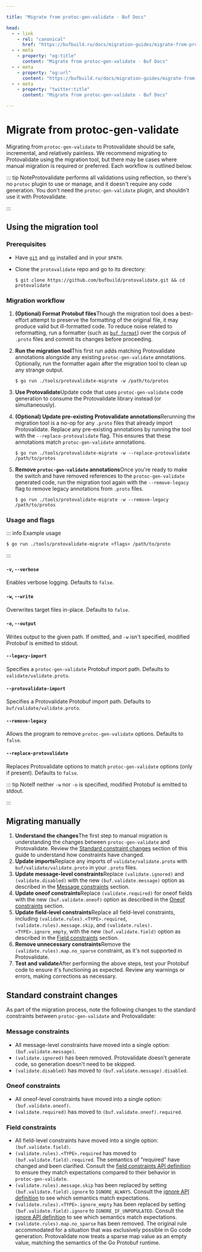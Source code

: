 ```yaml
---

title: "Migrate from protoc-gen-validate - Buf Docs"

head:
  - - link
    - rel: "canonical"
      href: "https://bufbuild.ru/docs/migration-guides/migrate-from-protoc-gen-validate/"
  - - meta
    - property: "og:title"
      content: "Migrate from protoc-gen-validate - Buf Docs"
  - - meta
    - property: "og:url"
      content: "https://bufbuild.ru/docs/migration-guides/migrate-from-protoc-gen-validate/"
  - - meta
    - property: "twitter:title"
      content: "Migrate from protoc-gen-validate - Buf Docs"

---
```


# Migrate from protoc-gen-validate

Migrating from `protoc-gen-validate` to Protovalidate should be safe, incremental, and relatively painless. We recommend migrating to Protovalidate using the migration tool, but there may be cases where manual migration is required or preferred. Each workflow is outlined below.

::: tip NoteProtovalidate performs all validations using reflection, so there's no `protoc` plugin to use or manage, and it doesn't require any code generation. You don't need the `protoc-gen-validate` plugin, and shouldn't use it with Protovalidate.

:::

## Using the migration tool

### Prerequisites

- Have [`git`](https://git-scm.com/book/en/v2/Getting-Started-Installing-Git) and [`go`](https://go.dev/dl/) installed and in your `$PATH`.
- Clone the `protovalidate` repo and go to its directory:

  ```console
  $ git clone https://github.com/bufbuild/protovalidate.git && cd protovalidate
  ```

### Migration workflow

1.  **(Optional) Format Protobuf files**Though the migration tool does a best-effort attempt to preserve the formatting of the original file, it may produce valid but ill-formatted code. To reduce noise related to reformatting, run a formatter (such as [`buf format`](../../format/style/)) over the corpus of `.proto` files and commit its changes before proceeding.
2.  **Run the migration tool**This first run adds matching Protovalidate annotations alongside any existing `protoc-gen-validate` annotations. Optionally, run the formatter again after the migration tool to clean up any strange output.

    ```console
    $ go run ./tools/protovalidate-migrate -w /path/to/protos
    ```

3.  **Use Protovalidate**Update code that uses `protoc-gen-validate` code generation to consume the Protovalidate library instead (or simultaneously).
4.  **(Optional) Update pre-existing Protovalidate annotations**Rerunning the migration tool is a no-op for any `.proto` files that already import Protovalidate. Replace any pre-existing annotations by running the tool with the `--replace-protovalidate` flag. This ensures that these annotations match `protoc-gen-validate` annotations.

    ```console
    $ go run ./tools/protovalidate-migrate -w --replace-protovalidate /path/to/protos
    ```

5.  **Remove `protoc-gen-validate` annotations**Once you're ready to make the switch and have removed references to the `protoc-gen-validate` generated code, run the migration tool again with the `--remove-legacy` flag to remove legacy annotations from `.proto` files.

    ```console
    $ go run ./tools/protovalidate-migrate -w --remove-legacy /path/to/protos
    ```

### Usage and flags

::: info Example usage

```console
$ go run ./tools/protovalidate-migrate <flags> /path/to/proto
```

:::

#### `-v`, `--verbose`

Enables verbose logging. Defaults to `false`.

#### `-w`, `--write`

Overwrites target files in-place. Defaults to `false`.

#### `-o`, `--output`

Writes output to the given path. If omitted, and `-w` isn't specified, modified Protobuf is emitted to stdout.

#### `--legacy-import`

Specifies a `protoc-gen-validate` Protobuf import path. Defaults to `validate/validate.proto`.

#### `--protovalidate-import`

Specifies a Protovalidate Protobuf import path. Defaults to `buf/validate/validate.proto`.

#### `--remove-legacy`

Allows the program to remove `protoc-gen-validate` options. Defaults to `false`.

#### `--replace-protovalidate`

Replaces Protovalidate options to match `protoc-gen-validate` options (only if present). Defaults to `false`.

::: tip NoteIf neither `-w` nor `-o` is specified, modified Protobuf is emitted to stdout.

:::

## Migrating manually

1.  **Understand the changes**The first step to manual migration is understanding the changes between `protoc-gen-validate` and Protovalidate. Review the [Standard constraint changes](#standard-constraint-changes) section of this guide to understand how constraints have changed.
2.  **Update imports**Replace any imports of `validate/validate.proto` with `buf/validate/validate.proto` in your `.proto` files.
3.  **Update message-level constraints**Replace `(validate.ignored)` and `(validate.disabled)` with the new `(buf.validate.message)` option as described in the [Message constraints](#message-constraints) section.
4.  **Update oneof constraints**Replace `(validate.required)` for oneof fields with the new `(buf.validate.oneof)` option as described in the [Oneof constraints](#oneof-constraints) section.
5.  **Update field-level constraints**Replace all field-level constraints, including `(validate.rules).<TYPE>.required`, `(validate.rules).message.skip`, and `(validate.rules).<TYPE>.ignore_empty`, with the new `(buf.validate.field)` option as described in the [Field constraints](#field-constraints) section.
6.  **Remove unnecessary constraints**Remove the `(validate.rules).map.no_sparse` constraint, as it's not supported in Protovalidate.
7.  **Test and validate**After performing the above steps, test your Protobuf code to ensure it's functioning as expected. Review any warnings or errors, making corrections as necessary.

## Standard constraint changes

As part of the migration process, note the following changes to the standard constraints between `protoc-gen-validate` and Protovalidate:

### Message constraints

- All message-level constraints have moved into a single option: `(buf.validate.message)`.
- `(validate.ignored)` has been removed. Protovalidate doesn't generate code, so generation doesn't need to be skipped.
- `(validate.disabled)` has moved to `(buf.validate.message).disabled`.

### Oneof constraints

- All oneof-level constraints have moved into a single option: `(buf.validate.oneof)`.
- `(validate.required)` has moved to `(buf.validate.oneof).required`.

### Field constraints

- All field-level constraints have moved into a single option: `(buf.validate.field)`.
- `(validate.rules).<TYPE>.required` has moved to `(buf.validate.field).required`. The semantics of "required" have changed and been clarified. Consult the [field constraints API definition](https://buf.build/bufbuild/protovalidate/docs/main:buf.validate#buf.validate.FieldConstraints) to ensure they match expectations compared to their behavior in `protoc-gen-validate`.
- `(validate.rules).message.skip` has been replaced by setting `(buf.validate.field).ignore` to `IGNORE_ALWAYS`. Consult the [ignore API definition](https://buf.build/bufbuild/protovalidate/docs/main:buf.validate#buf.validate.Ignore) to see which semantics match expectations.
- `(validate.rules).<TYPE>.ignore_empty` has been replaced by setting `(buf.validate.field).ignore` to `IGNORE_IF_UNPOPULATED`. Consult the [ignore API definition](https://buf.build/bufbuild/protovalidate/docs/main:buf.validate#buf.validate.Ignore) to see which semantics match expectations.
- `(validate.rules).map.no_sparse` has been removed. The original rule accommodated for a situation that was exclusively possible in Go code generation. Protovalidate now treats a sparse map value as an empty value, matching the semantics of the Go Protobuf runtime.
